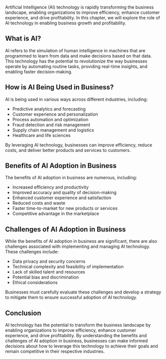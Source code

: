
Artificial Intelligence (AI) technology is rapidly transforming the business landscape, enabling organizations to improve efficiency, enhance customer experience, and drive profitability. In this chapter, we will explore the role of AI technology in enabling business growth and profitability.

What is AI?
-----------

AI refers to the simulation of human intelligence in machines that are programmed to learn from data and make decisions based on that data. This technology has the potential to revolutionize the way businesses operate by automating routine tasks, providing real-time insights, and enabling faster decision-making.

How is AI Being Used in Business?
---------------------------------

AI is being used in various ways across different industries, including:

* Predictive analytics and forecasting
* Customer experience and personalization
* Process automation and optimization
* Fraud detection and risk management
* Supply chain management and logistics
* Healthcare and life sciences

By leveraging AI technology, businesses can improve efficiency, reduce costs, and deliver better products and services to customers.

Benefits of AI Adoption in Business
-----------------------------------

The benefits of AI adoption in business are numerous, including:

* Increased efficiency and productivity
* Improved accuracy and quality of decision-making
* Enhanced customer experience and satisfaction
* Reduced costs and waste
* Faster time-to-market for new products or services
* Competitive advantage in the marketplace

Challenges of AI Adoption in Business
-------------------------------------

While the benefits of AI adoption in business are significant, there are also challenges associated with implementing and managing AI technology. These challenges include:

* Data privacy and security concerns
* Technical complexity and feasibility of implementation
* Lack of skilled talent and resources
* Potential bias and discrimination
* Ethical considerations

Businesses must carefully evaluate these challenges and develop a strategy to mitigate them to ensure successful adoption of AI technology.

Conclusion
----------

AI technology has the potential to transform the business landscape by enabling organizations to improve efficiency, enhance customer experience, and drive profitability. By understanding the benefits and challenges of AI adoption in business, businesses can make informed decisions about how to leverage this technology to achieve their goals and remain competitive in their respective industries.
